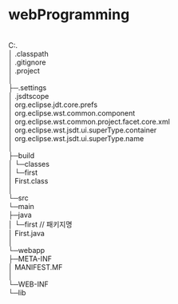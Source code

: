 # webProgramming</br>
</br>
C:.</br>
│  .classpath</br>
│  .gitignore</br>
│  .project</br>
│</br>
├─.settings</br>
│      .jsdtscope</br>
│      org.eclipse.jdt.core.prefs</br>
│      org.eclipse.wst.common.component</br>
│      org.eclipse.wst.common.project.facet.core.xml</br>
│      org.eclipse.wst.jsdt.ui.superType.container</br>
│      org.eclipse.wst.jsdt.ui.superType.name</br>
│</br>
├─build</br>
│  └─classes</br>
│      └─first </br>
│              First.class </br>
│</br>
└─src</br>
    └─main</br>
        ├─java</br>
        │  └─first // 패키지명</br>
        │          First.java</br>
        │</br>
        └─webapp</br>
            ├─META-INF</br>
            │      MANIFEST.MF</br>
            │</br>
            └─WEB-INF</br>
                └─lib</br>
